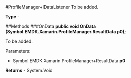 #ProfileManager+IDataListener
To be added.

**Type** - 

##Methods
###OnData
**public void OnData (Symbol.EMDK.Xamarin.ProfileManager.ResultData p0);**

To be added.

Parameters: 

* Symbol.EMDK.Xamarin.ProfileManager+ResultData **p0**

**Returns** - System.Void



